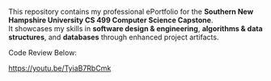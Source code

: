 This repository contains my professional ePortfolio for the **Southern New Hampshire University CS 499 Computer Science Capstone**.  
It showcases my skills in **software design & engineering**, **algorithms & data structures**, and **databases** through enhanced project artifacts.




Code Review Below:

https://youtu.be/TyiaB7RbCmk
